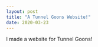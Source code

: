 ```yaml
---
layout: post
title: "A Tunnel Goons Website!"
date: 2020-03-23
---
```


I made a website for Tunnel Goons!
